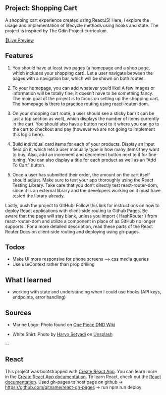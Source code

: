 ## Project: Shopping Cart

A shopping cart experience created using ReactJS! Here, I explore the usage and implementation of lifecycle methods using hooks and state. The project is inspired by The Odin Project curriculum.

<a href="https://dicristea.github.io/shopping-cart/">🔗Live Preview</a>

## Features

1. You should have at least two pages (a homepage and a shop page, which includes your shopping cart). Let a user navigate between the pages with a navigation bar, which will be shown on both routes.

2. To your homepage, you can add whatever you’d like! A few images or information will be totally fine; it doesn’t have to be something fancy. The main goal of the project is to focus on setting up the shopping cart. The homepage is there to practice routing using react-router-dom.

3. On your shopping cart route, a user should see a sticky bar (it can be just a top section as well), which displays the number of items currently in the cart. You should also have a button next to it where you can go to the cart to checkout and pay (however we are not going to implement this logic here).

4. Build individual card items for each of your products. Display an input field on it, which lets a user manually type in how many items they want to buy. Also, add an increment and decrement button next to it for fine-tuning. You can also display a title for each product as well as an “Add To Cart” button.

5. Once a user has submitted their order, the amount on the cart itself should adjust.
   Make sure to test your app thoroughly using the React Testing Library. Take care that you don’t directly test react-router-dom, since it is an external library and the developers working on it must have tested the library already.

Lastly, push the project to GitHub! Follow this link for instructions on how to deploy React applications with client-side routing to Github Pages. Be aware that the page will stay blank, unless you import { HashRouter } from react-router-dom and utilize a <HashRouter /> component in place of <BrowserRouter /> as GitHub no longer supports <BrowserRouter />. For a more detailed description, read these parts of the React Router Docs on client-side routing and deploying using gh-pages.

## Todos

- Make UI more responsive for phone screens --> css media queries
- Use useContext rather than prop drilling

## What I learned

- working with state and understanding when I could use hooks (API keys, endpoints, error handling)

## Sources

- Marine Logo:
  Photo found on <a href="https://one-piece-dnd-by-rustage.fandom.com/wiki/Marines">One Piece DND Wiki</a>

- White Shirt:
  Photo by <a href="https://unsplash.com/it/@uyk?utm_source=unsplash&utm_medium=referral&utm_content=creditCopyText">Haryo Setyadi</a> on <a href="https://unsplash.com/photos/acn5ERAeSb4?utm_source=unsplash&utm_medium=referral&utm_content=creditCopyText">Unsplash</a>

--

## React

This project was bootstrapped with [Create React App](https://github.com/facebook/create-react-app).
You can learn more in the [Create React App documentation](https://facebook.github.io/create-react-app/docs/getting-started).
To learn React, check out the [React documentation](https://reactjs.org/).
Used gh-pages to host page on github -> https://github.com/gitname/react-gh-pages -> run npm run deploy
